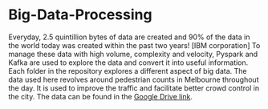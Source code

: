 # Big-Data-Processing
Everyday, 2.5 quintillion bytes of data are created and 90% of the data in the world today was created within the past two years! [IBM corporation] To manage these data with high volume, complexity and velocity, Pyspark and Kafka are used to explore the data and convert it into useful information.   
Each folder in the repository explores a different aspect of big data. The data used here revolves around pedestrian counts in Melbourne throughout the day. It is used to improve the traffic and facilitate better crowd control in the city. The data can be found in the [Google Drive link](https://drive.google.com/drive/folders/1KvRUwIPzOIVUYzZ8dM_-ZQz9SjQutvkw?usp=sharing).
